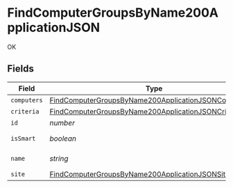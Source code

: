 # FindComputerGroupsByName200ApplicationJSON

OK


## Fields

| Field                                                                                                                                   | Type                                                                                                                                    | Required                                                                                                                                | Description                                                                                                                             | Example                                                                                                                                 |
| --------------------------------------------------------------------------------------------------------------------------------------- | --------------------------------------------------------------------------------------------------------------------------------------- | --------------------------------------------------------------------------------------------------------------------------------------- | --------------------------------------------------------------------------------------------------------------------------------------- | --------------------------------------------------------------------------------------------------------------------------------------- |
| `computers`                                                                                                                             | [FindComputerGroupsByName200ApplicationJSONComputers](../../models/operations/findcomputergroupsbyname200applicationjsoncomputers.md)[] | :heavy_minus_sign:                                                                                                                      | N/A                                                                                                                                     |                                                                                                                                         |
| `criteria`                                                                                                                              | [FindComputerGroupsByName200ApplicationJSONCriteria](../../models/operations/findcomputergroupsbyname200applicationjsoncriteria.md)[]   | :heavy_minus_sign:                                                                                                                      | N/A                                                                                                                                     |                                                                                                                                         |
| `id`                                                                                                                                    | *number*                                                                                                                                | :heavy_minus_sign:                                                                                                                      | N/A                                                                                                                                     | 1                                                                                                                                       |
| `isSmart`                                                                                                                               | *boolean*                                                                                                                               | :heavy_minus_sign:                                                                                                                      | Smart or static group                                                                                                                   |                                                                                                                                         |
| `name`                                                                                                                                  | *string*                                                                                                                                | :heavy_minus_sign:                                                                                                                      | Name of the group                                                                                                                       | Group Name                                                                                                                              |
| `site`                                                                                                                                  | [FindComputerGroupsByName200ApplicationJSONSite](../../models/operations/findcomputergroupsbyname200applicationjsonsite.md)             | :heavy_minus_sign:                                                                                                                      | N/A                                                                                                                                     |                                                                                                                                         |